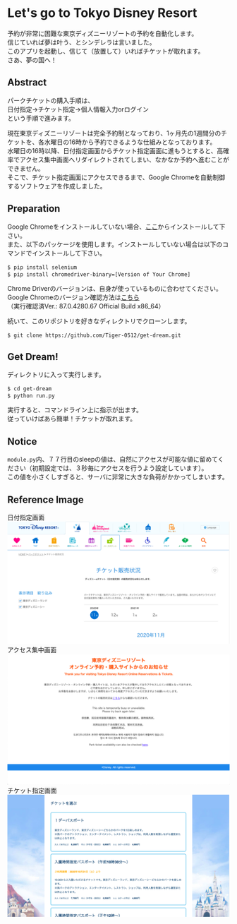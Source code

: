 # Let's go to Tokyo Disney Resort

予約が非常に困難な東京ディズニーリゾートの予約を自動化します。<br>
信じていれば夢は叶う、とシンデレラは言いました。<br>
このアプリを起動し、信じて（放置して）いればチケットが取れます。<br>
さあ、夢の国へ！<br>


## Abstract
パークチケットの購入手順は、<br>
日付指定→チケット指定→個人情報入力orログイン<br>
という手順で進みます。<br>

現在東京ディズニーリゾートは完全予約制となっており、1ヶ月先の1週間分のチケットを、各水曜日の16時から予約できるような仕組みとなっております。<br>
水曜日の16時以降、日付指定画面からチケット指定画面に進もうとすると、高確率でアクセス集中画面へリダイレクトされてしまい、なかなか予約へ進むことができません。<br>
そこで、チケット指定画面にアクセスできるまで、Google Chromeを自動制御するソフトウェアを作成しました。


## Preparation
Google Chromeをインストールしていない場合、[ここ](https://www.google.com/intl/ja/chrome/)からインストールして下さい。<br>
また、以下のパッケージを使用します。インストールしていない場合は以下のコマンドでインストールして下さい。
```
$ pip install selenium
$ pip install chromedriver-binary=[Version of Your Chrome]
```
Chrome Driverのバージョンは、自身が使っているものに合わせてください。<br>
Google Chromeのバージョン確認方法は[こちら](https://pc-karuma.net/google-chrome-version-update/)<br>
（実行確認済Ver.: 87.0.4280.67 Official Build  x86_64）<br>

続いて、このリポジトリを好きなディレクトリでクローンします。
```
$ git clone https://github.com/Tiger-0512/get-dream.git
```


## Get Dream!
ディレクトリに入って実行します。
```
$ cd get-dream
$ python run.py
```
実行すると、コマンドライン上に指示が出ます。<br>
従っていけばあら簡単！チケットが取れます。


## Notice
`module.py`内、７７行目のsleepの値は、自然にアクセスが可能な値に留めてください（初期設定では、３秒毎にアクセスを行うよう設定しています）。<br>
この値を小さくしすぎると、サーバに非常に大きな負荷がかかってしまいます。


## Reference Image
日付指定画面
![日付指定画面](./images/image1.png)
<br>
アクセス集中画面
![アクセス集中画面](./images/image2.png)
<br>
チケット指定画面
![チケット指定画面](./images/image3.png)
